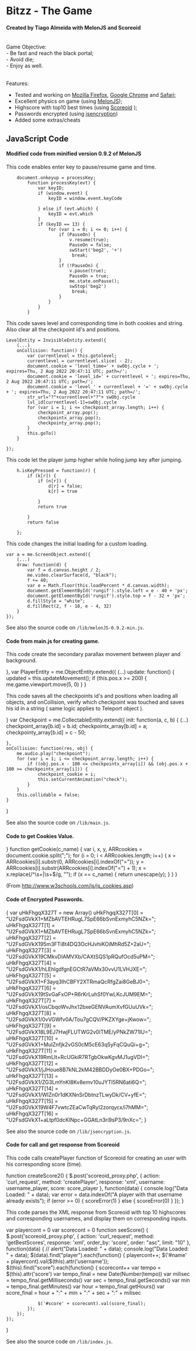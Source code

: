 Bitzz - The Game
================
<h4>Created by Tiago Almeida with MelonJS and Scoreoid</h4>

<br>
Game Objective:<br>
   - Be fast and reach the black portal;<br>
   - Avoid die;<br>
   - Enjoy as well.<br>
<br>

Features:<br>
   - Tested and working on [Mozilla Firefox](http://www.mozilla.org/en-US/firefox/new/), [Google Chrome](http://www.google.co.jp/chrome/) and [Safari](http://www.apple.com/safari/);<br>
   - Excellent physics on game (using [MelonJS](http://www.melonjs.org));<br>
   - Highscore with top10 best times (using [Scoreoid](http://www.scoreoid.net)
);<br>
   - Passwords encrypted (using [jsencryption](http://www.vincentcheung.ca/jsencryption/))<br>
   - Added some extras/cheats<br>



JavaScript Code
-------

<h4>Modified code from minified version 0.9.2 of MelonJS</h4>


This code enables enter key to pause/resume game and time.

        document.onkeyup = processKey;
			function processKey(evt) {
				var keyID;
				if (window.event) {
					keyID = window.event.keyCode
					
				} else if (evt.which) {
					keyID = evt.which
				}
				if (keyID == 13) {
					for (var i = 0; i <= 0; i++) {
						if (PauseOn) {
							v.resume(true);
							PauseOn = false;
							swStart('beg2', '+')
							 break;
						}
						if (!PauseOn) {
							v.pause(true);
							PauseOn = true;
							me.state.onPause();
							swStop('beg2')
							 break;
						}
					}
				}
			}

This code saves level and corresponding time in both cookies and string. Also clear all the checkpoint id's and positions.

	LevelEntity = InvisibleEntity.extend({
		(...)
		onCollision: function() {
			var currentlevel = this.gotolevel;
			currentlevel = currentlevel.slice( - 2);
		    document.cookie = 'level_time=' + swObj.cycle + '; expires=Thu, 2 Aug 2022 20:47:11 UTC; path=/';
            document.cookie = 'level_id=' + currentlevel + '; expires=Thu, 2 Aug 2022 20:47:11 UTC; path=/';
			document.cookie = 'level_' + currentlevel + '=' + swObj.cycle + '; expires=Thu, 2 Aug 2022 20:47:11 UTC; path=/';
			str_url="?"+currentlevel+"?"+ swObj.cycle
			lvl_id[currentlevel-1]=swObj.cycle
			for (var i = 1; i <= checkpoint_array.length; i++) {
				checkpoint_array.pop();
				checkpointx_array.pop();
				checkpointy_array.pop();
			}
			this.goTo()			
		}
		
	});


This code let the player jump higher while holing jump key after jumping.

		h.isKeyPressed = function(r) {
			if (k[r]) {
				if (n[r]) {
					d[r] = false;
					k[r] = true
					
				}
				return true
				
			}
			return false
			
		};


This code changes the initial loading for a custom loading.

	var a = me.ScreenObject.extend({
		(...)
		draw: function(d) {
			var f = d.canvas.height / 2;
			me.video.clearSurface(d, "black");
			f += 40;
			var e = Math.floor(this.loadPercent * d.canvas.width);
			document.getElementById('rungif').style.left = e - 40 + 'px';
			document.getElementById('rungif').style.top = f - 32 + 'px';
			d.fillStyle = "white";
			d.fillRect(2, f - 10, e - 4, 32)
		}
	});

See also the source code on `/lib/melonJS-0.9.2-min.js`.


<h4>Code from main.js for creating game.</h4>


This code create the secondary parallax movement between player and background.

},
var PlayerEntity = me.ObjectEntity.extend({
	(...)
    update: function() {
            updated = this.updateMovement();
            if (this.pos.x >= 200) {
                me.game.viewport.move(5, 0)
            }
}


This code saves all the checkpoints id's and positions when loading all objects, and onCollision, verify which checkpoint was touched and saves his id in a string ( same logic applies to Teleport object ).

}
var Checkpoint = me.CollectableEntity.extend({
    init: function(a, c, b) {
        (...)
        checkpoint_array[b.id] = b.id;
        checkpointx_array[b.id] = a;
        checkpointy_array[b.id] = c - 50;

    },
    onCollision: function(res, obj) {
        me.audio.play("checkpoint");
        for (var i = 1; i <= checkpoint_array.length; i++) {
            if ((obj.pos.x - 100 <= checkpointx_array[i]) && (obj.pos.x + 100 >= checkpointx_array[i])) {
                checkpoint_cookie = i;
                this.setCurrentAnimation("check");
            }
        }
        this.collidable = false;
    }
}


See also the source code on `/lib/main.js`.



<h4>Code to get Cookies Value.</h4>

}
function getCookie(c_name) {
    var i, x, y, ARRcookies = document.cookie.split(";");
    for (i = 0; i < ARRcookies.length; i++) {
        x = ARRcookies[i].substr(0, ARRcookies[i].indexOf("="));
        y = ARRcookies[i].substr(ARRcookies[i].indexOf("=") + 1);
        x = x.replace(/^\s+|\s+$/g, "");
        if (x == c_name) {
            return unescape(y);
        }
    }
}

(From http://www.w3schools.com/js/js_cookies.asp)



<h4>Code of Encrypted Passwords.</h4>

{
var uHkFhgqX327T = new Array()
uHkFhgqX327T[0] = "U2FsdGVkX1+MZbAVTEHRugL7SpE66bSvnExmyhC5NZk=";
uHkFhgqX327T[1] = "U2FsdGVkX1+MZbAVTEHRugL7SpE66bSvnExmyhC5NZk=";
uHkFhgqX327T[2] = "U2FsdGVkX195m3FTi8t4DQ3OcHJvhiKOiMhRd5Z+2aU=";
uHkFhgqX327T[3] = "U2FsdGVkX19CMkvDIAMVXb/CAXtSQS1pRQufOcd5uPM=";
uHkFhgqX327T[4] = "U2FsdGVkX1/hLEhlgdfgnEGCtR7aVMx30vvU1LVHJXE=";
uHkFhgqX327T[5] = "U2FsdGVkX1+F3ayq3IhCBFY2XTRmaQcRfgZai8GeBJ0=";
uHkFhgqX327T[6] = "U2FsdGVkX19tSvGaFxOP+R6rKrLuhSf0YwLKcJUM9EM=";
uHkFhgqX327T[7] = "U2FsdGVkX1/osCbqoWvJhx12bxeGENVAumXvfGUuUVk=";
uHkFhgqX327T[8] = "U2FsdGVkX1/0vVGWfv0A/Tou7gCQV/PKZXYge+jKwow=";
uHkFhgqX327T[9] = "U2FsdGVkX18L9EJ7HwjFLUTWG2v0ITME/yPNkZW71IU=";
uHkFhgqX327T[10] = "U2FsdGVkX1+MulZnfjk2vGS0cM5cE63q5yFqCQuQi+g=";
uHkFhgqX327T[11] = "U2FsdGVkX19RmLIt+RcUGkiR7RTgbOkwKgvMJ1ugVDI=";
uHkFhgqX327T[12] = "U2FsdGVkX1/jJHoue8B7kNL2kM42BBDDyOe0BX+PDGo=";
uHkFhgqX327T[13] = "U2FsdGVkX1/ZG3LmYnKl8Kv8emv10uJYTl5RN6ati6Q=";
uHkFhgqX327T[14] = "U2FsdGVkX1/WIZn0r1dKXNnSrDbtnzTLwyDk/CV+yfE=";
uHkFhgqX327T[15] = "U2FsdGVkX19W4F7vwtcZEaCwTqRyI2zorqycx/i7hMM=";
uHkFhgqX327T[16] = "U2FsdGVkX1+aLtpf0dcKINpc+GGAtLn3ri9sP3/9nXc=";
}

See also the source code on `/lib/jsencryption.js`.



<h4>Code for call and get response from Scoreoid</h4>


This code calls createPlayer function of Scoreoid for creating an user with his corresponding score (time).

function createScore2() {
    $.post('scoreoid_proxy.php', {
        action: 'curl_request',
        method: 'createPlayer',
        response: 'xml',
        username: username_player,
        score: score_player
    }, function(data) {
        console.log("Data Loaded: " + data);
        var error = data.indexOf("A player with that username already exists");
        if (error >= 0) {
            scoreError(1)
        } else {
            scoreError(0)
        }
    });
}


This code parses the XML response from Scoreoid with top 10 highscores and corresponding usernames, and display them on corresponding inputs.

var playercont = 0
var scorecont = 0
function seeScore() {
    $.post('scoreoid_proxy.php', {
        action: 'curl_request',
        method: 'getBestScores',
        response: 'xml',
        order_by: 'score',
        order: "asc",
        limit: "10"
    }, function(data) {
        //     alert("Data Loaded: " + data);
        console.log("Data Loaded: " + data);
        $(data).find("player").each(function() {
            playercont++;
            $('#name' + playercont).val($(this).attr('username'));
            $(this).find("score").each(function() {
                scorecont++
                var tempo = $(this).attr('score')
                var tempo_final = new Date(Number(tempo))
                var milisec = tempo_final.getMilliseconds()
                var sec = tempo_final.getSeconds()
                var min = tempo_final.getMinutes()
                var hour = tempo_final.getHours()
                var score_final = hour + ":" + min + ":" + sec + ":" + milisec

                $('#score' + scorecont).val(score_final);
            });
        });
    });
}


See also the source code on `/lib/index.js`.

